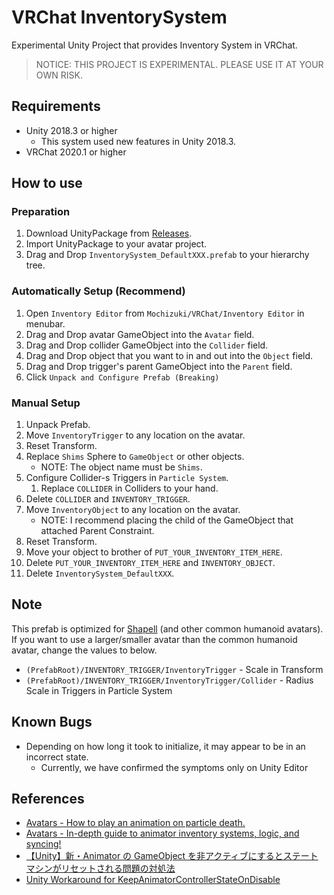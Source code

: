 # VRChat InventorySystem

Experimental Unity Project that provides Inventory System in VRChat.

> NOTICE: THIS PROJECT IS EXPERIMENTAL. PLEASE USE IT AT YOUR OWN RISK.

## Requirements

- Unity 2018.3 or higher
  - This system used new features in Unity 2018.3.
- VRChat 2020.1 or higher

## How to use

### Preparation

1. Download UnityPackage from [Releases](https://github.com/mika-f/VRChat-InventorySystem/releases).
1. Import UnityPackage to your avatar project.
1. Drag and Drop `InventorySystem_DefaultXXX.prefab` to your hierarchy tree.

### Automatically Setup (Recommend)

1. Open `Inventory Editor` from `Mochizuki/VRChat/Inventory Editor` in menubar.
1. Drag and Drop avatar GameObject into the `Avatar` field.
1. Drag and Drop collider GameObject into the `Collider` field.
1. Drag and Drop object that you want to in and out into the `Object` field.
1. Drag and Drop trigger's parent GameObject into the `Parent` field.
1. Click `Unpack and Configure Prefab (Breaking)`

### Manual Setup

1. Unpack Prefab.
1. Move `InventoryTrigger` to any location on the avatar.
1. Reset Transform.
1. Replace `Shims` Sphere to `GameObject` or other objects.
   - NOTE: The object name must be `Shims`.
1. Configure Collider-s Triggers in `Particle System`.
   1. Replace `COLLIDER` in Colliders to your hand.
1. Delete `COLLIDER` and `INVENTORY_TRIGGER`.
1. Move `InventoryObject` to any location on the avatar.
   - NOTE: I recommend placing the child of the GameObject that attached Parent Constraint.
1. Reset Transform.
1. Move your object to brother of `PUT_YOUR_INVENTORY_ITEM_HERE`.
1. Delete `PUT_YOUR_INVENTORY_ITEM_HERE` and `INVENTORY_OBJECT`.
1. Delete `InventorySystem_DefaultXXX`.

## Note

This prefab is optimized for [Shapell](https://booth.pm/ja/items/1349366) (and other common humanoid avatars).  
If you want to use a larger/smaller avatar than the common humanoid avatar, change the values to below.

- `(PrefabRoot)/INVENTORY_TRIGGER/InventoryTrigger` - Scale in Transform
- `(PrefabRoot)/INVENTORY_TRIGGER/InventoryTrigger/Collider` - Radius Scale in Triggers in Particle System

## Known Bugs

- Depending on how long it took to initialize, it may appear to be in an incorrect state.
  - Currently, we have confirmed the symptoms only on Unity Editor

## References

- [Avatars - How to play an animation on particle death.](https://vrcat.club/threads/how-to-play-an-animation-on-particle-death.2993/)
- [Avatars - In-depth guide to animator inventory systems, logic, and syncing!](https://vrcat.club/threads/in-depth-guide-to-animator-inventory-systems-logic-and-syncing-w-unitypackage.2858/)
- [【Unity】新・Animator の GameObject を非アクティブにするとステートマシンがリセットされる問題の対処法](http://tsubakit1.hateblo.jp/entry/2018/10/04/233000)
- [Unity Workaround for KeepAnimatorControllerStateOnDisable](https://github.com/mika-sandbox/Unity-KeepAnimatorControllerStateOnDisable)
